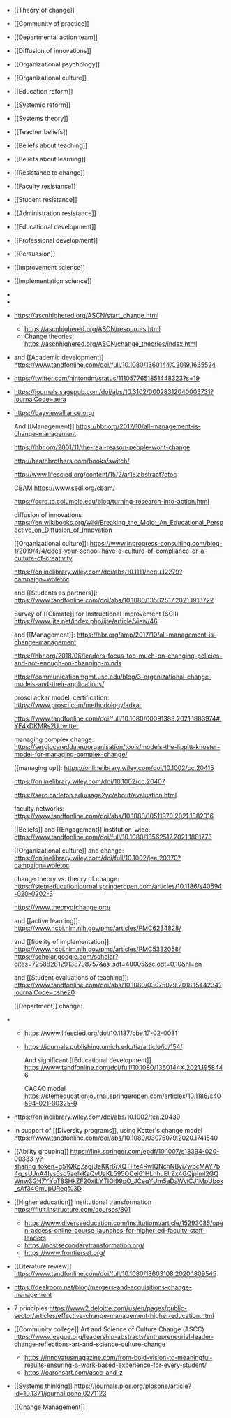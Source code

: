 - [[Theory of change]]
- [[Community of practice]]
- [[Departmental action team]]
- [[Diffusion of innovations]]
- [[Organizational psychology]]
- [[Organizational culture]]
- [[Education reform]]
- [[Systemic reform]]
- [[Systems theory]]
- [[Teacher beliefs]]
- [[Beliefs about teaching]]
- [[Beliefs about learning]]
- [[Resistance to change]]
- [[Faculty resistance]]
- [[Student resistance]]
- [[Administration resistance]]
- [[Educational development]]
- [[Professional development]]
- [[Persuasion]]
- [[Improvement science]]
- [[Implementation science]]
-
-
- https://ascnhighered.org/ASCN/start_change.html
	- https://ascnhighered.org/ASCN/resources.html
	- Change theories: https://ascnhighered.org/ASCN/change_theories/index.html
- and [[Academic development]] https://www.tandfonline.com/doi/full/10.1080/1360144X.2019.1665524
- https://twitter.com/hintondm/status/1110577651851448323?s=19
- https://journals.sagepub.com/doi/abs/10.3102/00028312040003731?journalCode=aera
- https://bayviewalliance.org/
  
  And [[Management]] https://hbr.org/2017/10/all-management-is-change-management
  
  https://hbr.org/2001/11/the-real-reason-people-wont-change
  
  http://heathbrothers.com/books/switch/
  
  http://www.lifescied.org/content/15/2/ar15.abstract?etoc
  
  CBAM https://www.sedl.org/cbam/
  
  https://ccrc.tc.columbia.edu/blog/turning-research-into-action.html
  
  diffusion of innovations https://en.wikibooks.org/wiki/Breaking_the_Mold:_An_Educational_Perspective_on_Diffusion_of_Innovation
  
  [[Organizational culture]]: https://www.inprogress-consulting.com/blog-1/2019/4/4/does-your-school-have-a-culture-of-compliance-or-a-culture-of-creativity
  
  https://onlinelibrary.wiley.com/doi/abs/10.1111/hequ.12279?campaign=woletoc
  
  and [[Students as partners]]: https://www.tandfonline.com/doi/abs/10.1080/13562517.2021.1913722
  
  Survey of [[Climate]] for Instructional Improvement (SCII) https://www.ijte.net/index.php/ijte/article/view/46
  
  and [[Management]]: https://hbr.org/amp/2017/10/all-management-is-change-management
  
  https://hbr.org/2018/06/leaders-focus-too-much-on-changing-policies-and-not-enough-on-changing-minds
  
  https://communicationmgmt.usc.edu/blog/3-organizational-change-models-and-their-applications/
  
  prosci adkar model, certification: https://www.prosci.com/methodology/adkar
  
  https://www.tandfonline.com/doi/full/10.1080/00091383.2021.1883974#.YF4xDKMRs2U.twitter
  
  managing complex change: https://sergiocaredda.eu/organisation/tools/models-the-lippitt-knoster-model-for-managing-complex-change/
  
  [[managing up]]: https://onlinelibrary.wiley.com/doi/10.1002/cc.20415
  
  https://onlinelibrary.wiley.com/doi/10.1002/cc.20407
  
  https://serc.carleton.edu/sage2yc/about/evaluation.html
  
  faculty networks: https://www.tandfonline.com/doi/abs/10.1080/10511970.2021.1882016
  
  [[Beliefs]] and [[Engagement]] institution-wide: https://www.tandfonline.com/doi/full/10.1080/13562517.2021.1881773
  
  [[Organizational culture]] and change: https://onlinelibrary.wiley.com/doi/full/10.1002/jee.20370?campaign=woletoc
  
  change theory vs. theory of change: https://stemeducationjournal.springeropen.com/articles/10.1186/s40594-020-0202-3
  
  https://www.theoryofchange.org/
  
  and [[active learning]]: https://www.ncbi.nlm.nih.gov/pmc/articles/PMC6234828/
  
  and [[fidelity of implementation]]: https://www.ncbi.nlm.nih.gov/pmc/articles/PMC5332058/ https://scholar.google.com/scholar?cites=7258828129138798757&as_sdt=40005&sciodt=0,10&hl=en
  
  and [[Student evaluations of teaching]]: https://www.tandfonline.com/doi/abs/10.1080/03075079.2018.1544234?journalCode=cshe20
  
  [[Department]] change:
- -  https://www.lifescied.org/doi/10.1187/cbe.17-02-0031
	- https://journals.publishing.umich.edu/tia/article/id/154/
	  
	  And significant [[Educational development]] https://www.tandfonline.com/doi/full/10.1080/1360144X.2021.1958446
	  
	  CACAO model https://stemeducationjournal.springeropen.com/articles/10.1186/s40594-021-00325-9
- https://onlinelibrary.wiley.com/doi/abs/10.1002/tea.20439
- In support of [[Diversity programs]], using Kotter's change model https://www.tandfonline.com/doi/abs/10.1080/03075079.2020.1741540
- [[Ability grouping]] https://link.springer.com/epdf/10.1007/s13394-020-00333-y?sharing_token=g51QKgZagjUeKKr6rXQTFfe4RwlQNchNByi7wbcMAY7b4q_sUJnA4Iys6sd5aeIkKaQvUaKL595QCei61HLhhuEIrZx4GQjpImI2GQWnw3GH7YYbT8SHkZF20xjLYTIOi99pO_JCeqYUm5aDaWviCJ1MpUbok_sAf34GmupUReg%3D
- [[Higher education]] institutional transformation https://fiuit.instructure.com/courses/801
	- https://www.diverseeducation.com/institutions/article/15293085/open-access-online-course-launches-for-higher-ed-faculty-staff-leaders
	- https://postsecondarytransformation.org/
	- https://www.frontierset.org/
- [[Literature review]] https://www.tandfonline.com/doi/full/10.1080/13603108.2020.1809545
- https://dealroom.net/blog/mergers-and-acquisitions-change-management
- 7 principles https://www2.deloitte.com/us/en/pages/public-sector/articles/effective-change-management-higher-education.html
- [[Community college]] Art and Science of Culture Change (ASCC) https://www.league.org/leadership-abstracts/entrepreneurial-leader-change-reflections-art-and-science-culture-change
	- https://innovatusmagazine.com/from-bold-vision-to-meaningful-results-ensuring-a-work-based-experience-for-every-student/
	- https://caronsart.com/ascc-and-z
- [[Systems thinking]] https://journals.plos.org/plosone/article?id=10.1371/journal.pone.0271123
  
  [[Change Management]]